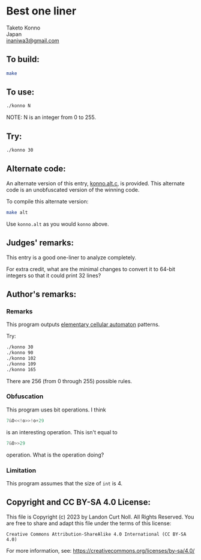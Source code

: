 # Best one liner

Taketo Konno\
Japan\
<inaniwa3@gmail.com>

## To build:

```sh
make
```

## To use:

```sh
./konno N
```

NOTE: N is an integer from 0 to 255.

## Try:

```sh
./konno 30
```

## Alternate code:

An alternate version of this entry, [konno.alt.c](konno.alt.c), is provided.
This alternate code is an unobfuscated version of the winning code.

To compile this alternate version:

```sh
make alt
```

Use `konno.alt` as you would `konno` above.

## Judges' remarks:

This entry is a good one-liner to analyze completely.

For extra credit, what are the minimal changes to convert it to
64-bit integers so that it could print 32 lines?

## Author's remarks:

### Remarks

This program outputs [elementary cellular automaton](http://mathworld.wolfram.com/ElementaryCellularAutomaton.html) patterns.

Try:

```sh
./konno 30
./konno 90
./konno 102
./konno 109
./konno 165
```

There are 256 (from 0 through 255) possible rules.

### Obfuscation

This program uses bit operations. I think

```c
7&O<<!o>>!o+29
```

is an interesting operation. This isn't equal to

```c
7&O>>29
```

operation. What is the operation doing?

### Limitation

This program assumes that the size of `int` is 4.

## Copyright and CC BY-SA 4.0 License:

This file is Copyright (c) 2023 by Landon Curt Noll.  All Rights Reserved.
You are free to share and adapt this file under the terms of this license:

    Creative Commons Attribution-ShareAlike 4.0 International (CC BY-SA 4.0)

For more information, see: https://creativecommons.org/licenses/by-sa/4.0/

